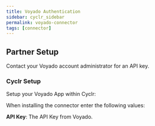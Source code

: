 ```yaml
---
title: Voyado Authentication
sidebar: cyclr_sidebar
permalink: voyado-connector
tags: [connector]
---
```


## Partner Setup

Contact your Voyado account administrator for an API key.

### Cyclr Setup

Setup your Voyado App within Cyclr:

When installing the connector enter the following values:

**API Key**: The API Key from Voyado.
